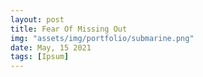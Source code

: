 ```yaml
---
layout: post
title: Fear Of Missing Out
img: "assets/img/portfolio/submarine.png"
date: May, 15 2021
tags: [Ipsum]
---
```

